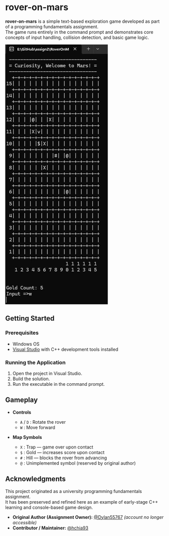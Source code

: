 # rover-on-mars

**rover-on-mars** is a simple text-based exploration game developed as part of a programming fundamentals assignment.  
The game runs entirely in the command prompt and demonstrates core concepts of input handling, collision detection, and basic game logic.

![Preview](rover-on-mars.gif)

## Getting Started

### Prerequisites
- Windows OS
- [Visual Studio](https://visualstudio.microsoft.com/) with C++ development tools installed

### Running the Application
1. Open the project in Visual Studio.  
2. Build the solution.  
3. Run the executable in the command prompt.

## Gameplay

- **Controls**  
  - `A` / `D` : Rotate the rover  
  - `W` : Move forward  

- **Map Symbols**  
  - `X` : Trap — game over upon contact  
  - `$` : Gold — increases score upon contact  
  - `#` : Hill — blocks the rover from advancing  
  - `@` : Unimplemented symbol (reserved by original author)  


## Acknowledgments

This project originated as a university programming fundamentals assignment.  
It has been preserved and refined here as an example of early-stage C++ learning and console-based game design.

- **Original Author (Assignment Owner):** [@Dylan55767](https://github.com/Dylan55767) *(account no longer accessible)*  
- **Contributor / Maintainer:** [@hchia93](https://github.com/hchia93)
